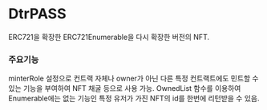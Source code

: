# DtrPASS
ERC721을 확장한 ERC721Enumerable을 다시 확장한 버전의 NFT.

### 주요기능
minterRole 설정으로 컨트랙 자체나 owner가 아닌 다른 특정 컨트랙트에도 민트할 수 있는 기능을 부여하여 NFT 채굴 등으로 사용 가능.
OwnedList 함수를 이용하여 Enumerable에는 없는 기능인 특정 유저가 가진 NFT의 id를 한번에 리턴받을 수 있음.
